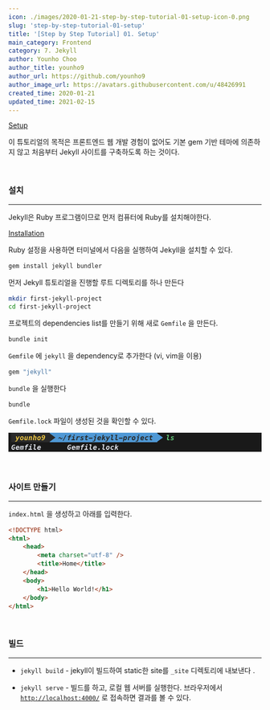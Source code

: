 ```yaml
---
icon: ./images/2020-01-21-step-by-step-tutorial-01-setup-icon-0.png
slug: 'step-by-step-tutorial-01-setup'
title: '[Step by Step Tutorial] 01. Setup'
main_category: Frontend
category: 7. Jekyll
author: Younho Choo
author_title: younho9
author_url: https://github.com/younho9
author_image_url: https://avatars.githubusercontent.com/u/48426991
created_time: 2020-01-21
updated_time: 2021-02-15
---
```


[Setup](https://jekyllrb.com/docs/step-by-step/01-setup/)

이 튜토리얼의 목적은 프론트엔드 웹 개발 경험이 없어도 기본 gem 기반 테마에 의존하지 않고 처음부터 Jekyll 사이트를 구축하도록 하는 것이다.

<br />

### 설치

---

Jekyll은 Ruby 프로그램이므로 먼저 컴퓨터에 Ruby를 설치해야한다.

[Installation](https://jekyllrb.com/docs/installation/)

Ruby 설정을 사용하면 터미널에서 다음을 실행하여 Jekyll을 설치할 수 있다.

```bash
gem install jekyll bundler
```

먼저 Jekyll 튜토리얼을 진행할 루트 디렉토리를 하나 만든다

```bash
mkdir first-jekyll-project
cd first-jekyll-project
```

프로젝트의 dependencies list를 만들기 위해 새로 `Gemfile` 을 만든다.

```bash
bundle init
```

`Gemfile` 에 `jekyll` 을 dependency로 추가한다 (vi, vim을 이용)

```ruby
gem "jekyll"
```

`bundle` 을 실행한다

```bash
bundle
```

`Gemfile.lock` 파일이 생성된 것을 확인할 수 있다.

![2020-01-21-step-by-step-tutorial-01-setup-image-0](./images/2020-01-21-step-by-step-tutorial-01-setup-image-0.png)

<br />

### 사이트 만들기

---

`index.html` 을 생성하고 아래를 입력한다.

```html
<!DOCTYPE html>
<html>
	<head>
		<meta charset="utf-8" />
		<title>Home</title>
	</head>
	<body>
		<h1>Hello World!</h1>
	</body>
</html>
```

<br />

### 빌드

---

- `jekyll build` - jekyll이 빌드하여 static한 site를 `_site` 디렉토리에 내보낸다 .

- `jekyll serve` - 빌드를 하고, 로컬 웹 서버를 실행한다. 브라우저에서 [`http://localhost:4000/`](http://127.0.0.1:4000/) 로 접속하면 결과를 볼 수 있다.

<br />
